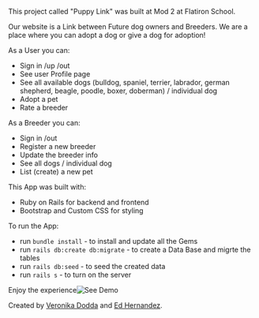 This project called "Puppy Link" was built at Mod 2 at Flatiron School. 

Our website is a Link between Future dog owners and Breeders.
We are a place where you can adopt a dog or give a dog for adoption!

As a User you can:
 - Sign in /up /out
 - See user Profile page
 - See all available dogs (bulldog, spaniel, terrier, labrador, german shepherd, beagle, poodle, boxer, doberman) / individual dog
 -  Adopt a pet
 - Rate a breeder

As a Breeder you can:
 - Sign in /out
 - Register a new breeder
 - Update the breeder info
 - See all dogs / individual dog
 - List (create) a new pet

 This App was built with:

 - Ruby on Rails for backend and frontend
 - Bootstrap and Custom CSS for styling

To run the App:

 - run `bundle install` - to install and update all the Gems
 - run `rails db:create db:migrate` - to create a Data Base and migrte the tables
 - run `rails db:seed` - to seed the created data
 - run `rails s` - to turn on the server

Enjoy the experience![See Demo](https://youtu.be/khBJLoUQYjQ)

Created by [Veronika Dodda](https://github.com/vshengeliya) and [Ed Hernandez](https://github.com/edhernandez04).<br>


